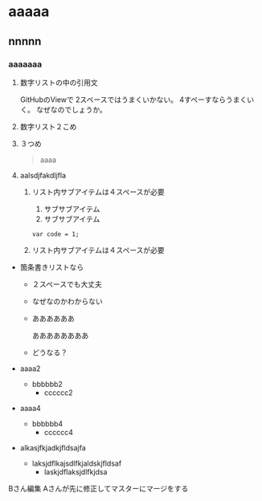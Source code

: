 # aaaaa

## nnnnn

### aaaaaaa


1. 数字リストの中の引用文

    GitHubのViewで
    2スペースではうまくいかない。
    4すぺーすならうまくいく。
    なぜなのでしょうか。

1. 数字リスト２こめ

1. ３つめ
    > aaaa

1. aalsdjfakdljfla

    1. リスト内サブアイテムは４スペースが必要
        1. サブサブアイテム
        1. サブサブアイテム

        ```
        var code = 1;
        ```

    1. リスト内サブアイテムは４スペースが必要

- 箇条書きリストなら
  - ２スペースでも大丈夫
  - なぜなのかわからない
  - ああああああ

    ああああああああ

  - どうなる？

- aaaa2
  - bbbbbb2
    - cccccc2

- aaaa4
    - bbbbbb4
        - cccccc4

- alkasjfkjadkjfldsajfa
  - laksjdflkajsdlfkjaldskjfldsaf
      - laskjdflaksjdlfkjdsa

Bさん編集
Aさんが先に修正してマスターにマージをする
